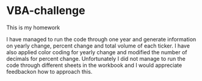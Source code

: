 # VBA-challenge
This is my homework

I have managed to run the code through one year and generate information on yearly change, percent change and total volume of each ticker.
I have also applied color coding for yearly change and modified the number of decimals for percent change.
Unfortunately I did not manage to run the code through different sheets in the workbook and I would appreciate feedbackon how to approach this.
